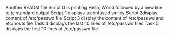 Another READM file
Script 0 is printing Hello, World followed by a new line to te standard output
Script 1 displays a confused smiley
Script 2display content of /etc/passwd file
Script 3 display the content of /etc/passwd and etc/hosts file
Task 4 displays the last 10 lines of /etc/passwd files
Task 5 displays the first 10 lines of /etc/passwd file
